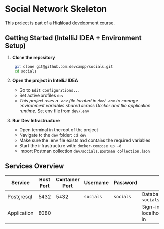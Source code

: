 # Social Network Skeleton

This project is part of a Highload development course.

## Getting Started (IntelliJ IDEA + Environment Setup)

1. **Clone the repository**
   ```bash
    git clone git@github.com:devcampp/socials.git
    cd socials
    ```
2. **Open the project in IntelliJ IDEA**
    * Go to ```Edit Configurations...```
    * Set active profiles `dev`
    * _This project uses a `.env` file located in `dev/.env` to manage environment variables shared across Docker and
      the application runtime._ Set env file from `dev/.env`

3. **Run Dev Infrastructure**
    * Open terminal in the root of the project
    * Navigate to the `dev` folder: `cd dev`
    * Make sure the .env file exists and contains the required variables
    * Start the infrastructure with: `docker-compose up -d`
    * Import Postman collection `dev/socials.postman_collection.json`

## Services Overview

| Service     | Host Port | Container Port | Username  | Password  | Notes                                           |
|-------------|-----------|----------------|-----------|-----------|-------------------------------------------------|
| Postgresql  | 5432      | 5432           | `socials` | `socials` | Database: `socials`, Schema: `socials`          |
| Application | 8080      |                |           |           | Sign-in url: localhost:8080/api/v1/auth/sign-in |
